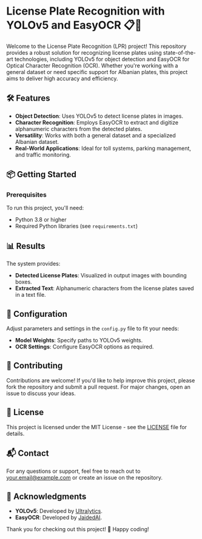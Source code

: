 # License Plate Recognition with YOLOv5 and EasyOCR 📋🚗

Welcome to the License Plate Recognition (LPR) project! This repository provides a robust solution for recognizing license plates using state-of-the-art technologies, including YOLOv5 for object detection and EasyOCR for Optical Character Recognition (OCR). Whether you're working with a general dataset or need specific support for Albanian plates, this project aims to deliver high accuracy and efficiency.

## 🛠️ Features

- **Object Detection**: Uses YOLOv5 to detect license plates in images.
- **Character Recognition**: Employs EasyOCR to extract and digitize alphanumeric characters from the detected plates.
- **Versatility**: Works with both a general dataset and a specialized Albanian dataset.
- **Real-World Applications**: Ideal for toll systems, parking management, and traffic monitoring.

## 📦 Getting Started

### Prerequisites

To run this project, you'll need:

- Python 3.8 or higher
- Required Python libraries (see `requirements.txt`)

## 📊 Results

The system provides:

- **Detected License Plates**: Visualized in output images with bounding boxes.
- **Extracted Text**: Alphanumeric characters from the license plates saved in a text file.

## 📝 Configuration

Adjust parameters and settings in the `config.py` file to fit your needs:

- **Model Weights**: Specify paths to YOLOv5 weights.
- **OCR Settings**: Configure EasyOCR options as required.

## 🤝 Contributing

Contributions are welcome! If you'd like to help improve this project, please fork the repository and submit a pull request. For major changes, open an issue to discuss your ideas.

## 🚀 License

This project is licensed under the MIT License - see the [LICENSE](LICENSE) file for details.

## 📬 Contact

For any questions or support, feel free to reach out to [your.email@example.com](mailto:your.email@example.com) or create an issue on the repository.

## 📄 Acknowledgments

- **YOLOv5**: Developed by [Ultralytics](https://github.com/ultralytics/yolov5).
- **EasyOCR**: Developed by [JaidedAI](https://github.com/JaidedAI/EasyOCR).

Thank you for checking out this project! 🚀 Happy coding!
